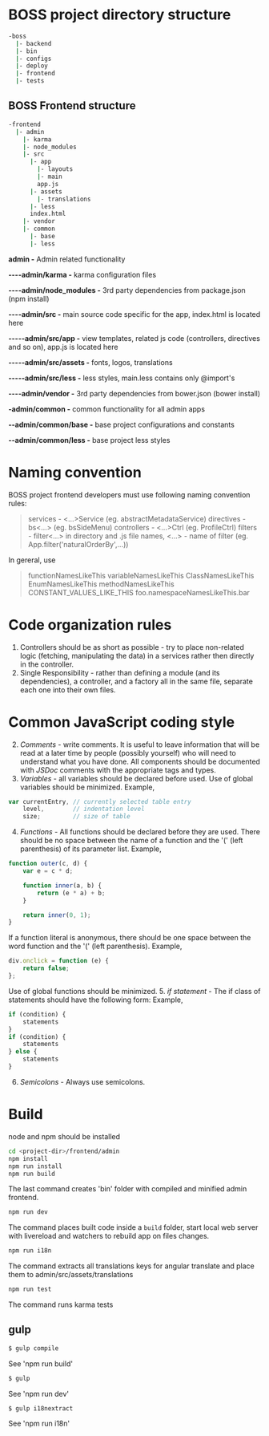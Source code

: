# BOSS project directory structure

```sh
-boss
  |- backend
  |- bin
  |- configs
  |- deploy
  |- frontend
  |- tests
```

## BOSS Frontend structure

```sh
-frontend
  |- admin
    |- karma
    |- node_modules
    |- src
      |- app
        |- layouts
        |- main
        app.js
      |- assets
        |- translations
      |- less
      index.html
    |- vendor
    |- common
      |- base
      |- less
```

**admin -**
Admin related functionality

**----admin/karma -**
karma configuration files

**----admin/node_modules -**
3rd party dependencies from package.json (npm install)

**----admin/src -**
main source code specific for the app, index.html is located here

**-----admin/src/app -**
view templates, related js code (controllers, directives and so on), app.js is located here

**-----admin/src/assets -**
fonts, logos, translations

**-----admin/src/less -**
less styles, main.less contains only @import's

**----admin/vendor -**
3rd party dependencies from bower.json (bower install)

**-admin/common -**
common functionality for all admin apps

**--admin/common/base -**
base project configurations and constants

**--admin/common/less -**
base project less styles

# Naming convention

BOSS project frontend developers must use following naming convention rules:
> services - <...>Service (eg. abstractMetadataService)
> directives - bs<...> (eg. bsSideMenu)
> controllers - <...>Ctrl (eg. ProfileCtrl)
> filters - filter<...> in directory and .js file names, <...> - name of filter (eg. App.filter('naturalOrderBy',...))

In gereral, use
> functionNamesLikeThis
> variableNamesLikeThis
> ClassNamesLikeThis
> EnumNamesLikeThis
> methodNamesLikeThis
> CONSTANT_VALUES_LIKE_THIS
> foo.namespaceNamesLikeThis.bar

# Code organization rules

1. Controllers should be as short as possible - try to place non-related logic (fetching, manipulating the data) in a services rather then directly in the controller.
2. Single Responsibility - rather than defining a module (and its dependencies), a controller, and a factory all in the same file, separate each one into their own files.

# Common JavaScript coding style

2. *Comments* - write comments. It is useful to leave information that will be read at a later time by people (possibly yourself) who will need to understand what you have done.
All components should be documented with *JSDoc* comments with the appropriate tags and types.
3. *Variables* - all variables should be declared before used. Use of global variables should be minimized.
Example,
```javascript
var currentEntry, // currently selected table entry
    level,        // indentation level
    size;         // size of table
```

4. *Functions* - All functions should be declared before they are used. There should be no space between the name of a function and the '(' (left parenthesis) of its parameter list.
Example,
```javascript
function outer(c, d) {
    var e = c * d;

    function inner(a, b) {
        return (e * a) + b;
    }

    return inner(0, 1);
}
```
If a function literal is anonymous, there should be one space between the word function and the '(' (left parenthesis).
Example,
```javascript
div.onclick = function (e) {
    return false;
};
```
Use of global functions should be minimized.
5. *if statement* - The if class of statements should have the following form:
Example,
```javascript
if (condition) {
    statements
}
if (condition) {
    statements
} else {
    statements
}
```
6. *Semicolons* - Always use semicolons.


# Build

node and npm should be installed

```sh
cd <project-dir>/frontend/admin
npm install
npm run install
npm run build
```
The last command creates 'bin' folder with compiled and minified admin frontend.

```sh
npm run dev
```
The command places built code inside a `build` folder, start local web server with
livereload and watchers to rebuild app on files changes.

```sh
npm run i18n
```
The command extracts all translations keys for angular translate and place them to admin/src/assets/translations

```sh
npm run test
```
The command runs karma tests


## gulp

```sh
$ gulp compile
```
See 'npm run build'

```sh
$ gulp
```
See 'npm run dev'

```sh
$ gulp i18nextract
```
See 'npm run i18n'
